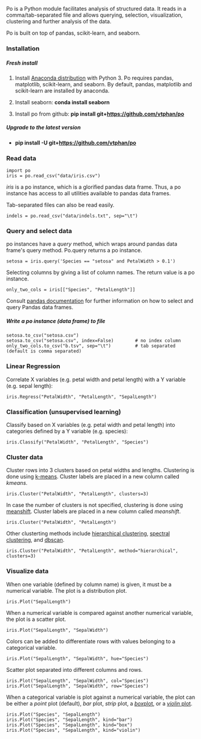 
Po is a Python module facilitates analysis of structured data.  It reads in a comma/tab-separated file and allows querying, selection, visualization, clustering and further analysis of the data.

Po is built on top of pandas, scikit-learn, and seaborn.

### Installation

##### Fresh install

1. Install [Anaconda distribution](http://continuum.io/downloads) with Python 3.  Po requires pandas, matplotlib, scikit-learn, and seaborn.  By default, pandas, matplotlib and scikit-learn are installed by anaconda.

2. Install seaborn:  **conda install seaborn**

3. Install po from github:  **pip install git+https://github.com/vtphan/po**

##### Upgrade to the latest version

+ **pip install -U git+https://github.com/vtphan/po**

### Read data

```
import po
iris = po.read_csv("data/iris.csv")
```

*iris* is a po instance, which is a glorified pandas data frame.  Thus, a po instance has access to all utilities available to pandas data frames.

Tab-separated files can also be read easily.
```
indels = po.read_csv("data/indels.txt", sep="\t")
```

### Query and select data

po instances have a *query* method, which wraps around pandas data frame's query method.  Po.query returns a po instance.

```
setosa = iris.query('Species == "setosa" and PetalWidth > 0.1')
```

Selecting columns by giving a list of column names. The return value is a po instance.

```
only_two_cols = iris[["Species", "PetalLength"]]
```

Consult [pandas documentation](http://pandas.pydata.org/pandas-docs/stable/indexing.html) for further information on how to select and query Pandas data frames.

##### Write a po instance (data frame) to file

```
setosa.to_csv("setosa.csv")
setosa.to_csv("setosa.csv", index=False)        # no index column
only_two_cols.to_csv("b.tsv", sep="\t")         # tab separated (default is comma separated)
```

### Linear Regression
Correlate X variables (e.g. petal width and petal length) with a Y variable (e.g. sepal length):

```
iris.Regress("PetalWidth", "PetalLength", "SepalLength")
```

### Classification (unsupervised learning)
Classify based on X variables (e.g. petal width and petal length) into categories defined by a Y variable (e.g. species):

```
iris.Classify("PetalWidth", "PetalLength", "Species")
```

### Cluster data
Cluster rows into 3 clusters based on petal widths and lengths.  Clustering is done using [k-means](http://scikit-learn.org/stable/modules/clustering.html#k-means).  Cluster labels are placed in a new column called *_kmeans_*.

```
iris.Cluster("PetalWidth", "PetalLength", clusters=3)
```

In case the number of clusters is not specified, clustering is done using [meanshift](http://scikit-learn.org/stable/modules/clustering.html#mean-shift).  Cluster labels are placed in a new column called *_meanshift_*.

```
iris.Cluster("PetalWidth", "PetalLength")
```

Other clusterting methods include [hierarchical clustering](http://scikit-learn.org/stable/modules/clustering.html#hierarchical-clustering), [spectral clustering](http://scikit-learn.org/stable/modules/clustering.html#spectral-clustering), and [dbscan](http://scikit-learn.org/stable/modules/clustering.html#dbscan).

```
iris.Cluster("PetalWidth", "PetalLength", method="hierarchical", clusters=3)
```

### Visualize data

When one variable (defined by column name) is given, it must be a numerical variable.  The plot is a distribution plot.

```
iris.Plot("SepalLength")
```

When a numerical variable is compared against another numerical variable, the plot is a scatter plot.

```
iris.Plot("SepalLength", "SepalWidth")
```

Colors can be added to differentiate rows with values belonging to a categorical variable.

```
iris.Plot("SepalLength", "SepalWidth", hue="Species")
```

Scatter plot separated into different columns and rows.
```
iris.Plot("SepalLength", "SepalWidth", col="Species")
iris.Plot("SepalLength", "SepalWidth", row="Species")
```

When a categorical variable is plot against a numerical variable, the plot can be either a *point* plot (default), *bar* plot, *strip* plot, a [*box*plot](https://en.wikipedia.org/wiki/Box_plot), or a [*violin* plot](https://en.wikipedia.org/wiki/Violin_plot).

```
iris.Plot("Species", "SepalLength")
iris.Plot("Species", "SepalLength", kind="bar")
iris.Plot("Species", "SepalLength", kind="box")
iris.Plot("Species", "SepalLength", kind="violin")
```





